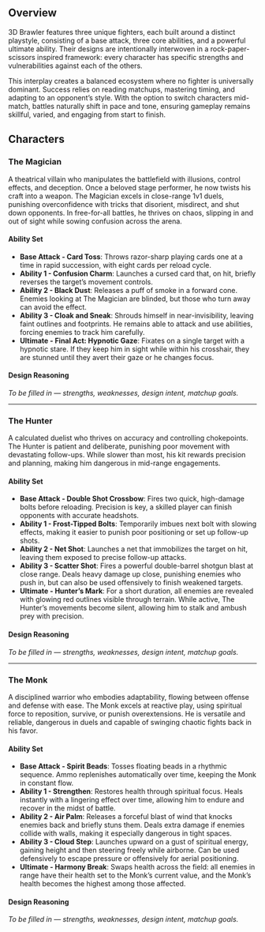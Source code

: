 ## Overview

3D Brawler features three unique fighters, each built around a distinct playstyle, consisting of a base attack, three core abilities, and a powerful ultimate ability. Their designs are intentionally interwoven in a rock-paper-scissors inspired framework: every character has specific strengths and vulnerabilities against each of the others.

This interplay creates a balanced ecosystem where no fighter is universally dominant. Success relies on reading matchups, mastering timing, and adapting to an opponent’s style. With the option to switch characters mid-match, battles naturally shift in pace and tone, ensuring gameplay remains skillful, varied, and engaging from start to finish.

## Characters

### The Magician
A theatrical villain who manipulates the battlefield with illusions, control effects, and deception. Once a beloved stage performer, he now twists his craft into a weapon. The Magician excels in close-range 1v1 duels, punishing overconfidence with tricks that disorient, misdirect, and shut down opponents. In free-for-all battles, he thrives on chaos, slipping in and out of sight while sowing confusion across the arena.  

#### Ability Set
- **Base Attack - Card Toss**: Throws razor-sharp playing cards one at a time in rapid succession, with eight cards per reload cycle.  
- **Ability 1 - Confusion Charm**: Launches a cursed card that, on hit, briefly reverses the target’s movement controls.  
- **Ability 2 - Black Dust**: Releases a puff of smoke in a forward cone. Enemies looking at The Magician are blinded, but those who turn away can avoid the effect.  
- **Ability 3 - Cloak and Sneak**: Shrouds himself in near-invisibility, leaving faint outlines and footprints. He remains able to attack and use abilities, forcing enemies to track him carefully.  
- **Ultimate - Final Act: Hypnotic Gaze**: Fixates on a single target with a hypnotic stare. If they keep him in sight while within his crosshair, they are stunned until they avert their gaze or he changes focus.  

#### Design Reasoning
*To be filled in — strengths, weaknesses, design intent, matchup goals.*  

---

### The Hunter

A calculated duelist who thrives on accuracy and controlling chokepoints. The Hunter is patient and deliberate, punishing poor movement with devastating follow-ups. While slower than most, his kit rewards precision and planning, making him dangerous in mid-range engagements.  

#### Ability Set
- **Base Attack - Double Shot Crossbow**: Fires two quick, high-damage bolts before reloading. Precision is key, a skilled player can finish opponents with accurate headshots.  
- **Ability 1 - Frost-Tipped Bolts**: Temporarily imbues next bolt with slowing effects, making it easier to punish poor positioning or set up follow-up shots.  
- **Ability 2 - Net Shot**: Launches a net that immobilizes the target on hit, leaving them exposed to precise follow-up attacks.  
- **Ability 3 - Scatter Shot**: Fires a powerful double-barrel shotgun blast at close range. Deals heavy damage up close, punishing enemies who push in, but can also be used offensively to finish weakened targets.  
- **Ultimate - Hunter’s Mark**: For a short duration, all enemies are revealed with glowing red outlines visible through terrain. While active, The Hunter’s movements become silent, allowing him to stalk and ambush prey with precision.  

#### Design Reasoning
*To be filled in — strengths, weaknesses, design intent, matchup goals.*  

---

### The Monk

A disciplined warrior who embodies adaptability, flowing between offense and defense with ease. The Monk excels at reactive play, using spiritual force to reposition, survive, or punish overextensions. He is versatile and reliable, dangerous in duels and capable of swinging chaotic fights back in his favor.  

#### Ability Set
- **Base Attack - Spirit Beads**: Tosses floating beads in a rhythmic sequence. Ammo replenishes automatically over time, keeping the Monk in constant flow.  
- **Ability 1 - Strengthen**: Restores health through spiritual focus. Heals instantly with a lingering effect over time, allowing him to endure and recover in the midst of battle.  
- **Ability 2 - Air Palm**: Releases a forceful blast of wind that knocks enemies back and briefly stuns them. Deals extra damage if enemies collide with walls, making it especially dangerous in tight spaces.  
- **Ability 3 - Cloud Step**: Launches upward on a gust of spiritual energy, gaining height and then steering freely while airborne. Can be used defensively to escape pressure or offensively for aerial positioning.  
- **Ultimate - Harmony Break**: Swaps health across the field: all enemies in range have their health set to the Monk’s current value, and the Monk’s health becomes the highest among those affected.  

#### Design Reasoning
*To be filled in — strengths, weaknesses, design intent, matchup goals.*  
